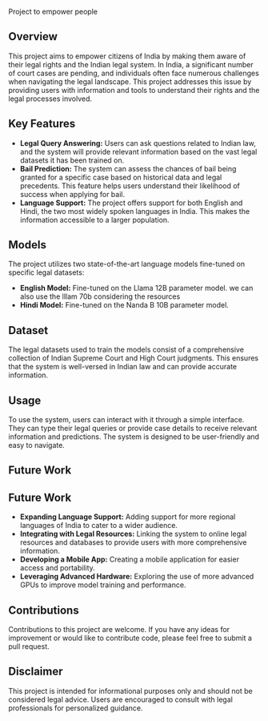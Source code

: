 Project to empower people 

## Overview

This project aims to empower citizens of India by making them aware of their legal rights and the Indian legal system. In India, a significant number of court cases are pending, and individuals often face numerous challenges when navigating the legal landscape. This project addresses this issue by providing users with information and tools to understand their rights and the legal processes involved.

## Key Features

* **Legal Query Answering:** Users can ask questions related to Indian law, and the system will provide relevant information based on the vast legal datasets it has been trained on.
* **Bail Prediction:** The system can assess the chances of bail being granted for a specific case based on historical data and legal precedents. This feature helps users understand their likelihood of success when applying for bail.
* **Language Support:** The project offers support for both English and Hindi, the two most widely spoken languages in India. This makes the information accessible to a larger population.

## Models

The project utilizes two state-of-the-art language models fine-tuned on specific legal datasets:

* **English Model:** Fine-tuned on the Llama 12B parameter model. we can also use the lllam 70b considering the resources
* **Hindi Model:** Fine-tuned on the Nanda B 10B parameter model.

## Dataset

The legal datasets used to train the models consist of a comprehensive collection of Indian Supreme Court and High Court judgments. This ensures that the system is well-versed in Indian law and can provide accurate information.

## Usage

To use the system, users can interact with it through a simple interface. They can type their legal queries or provide case details to receive relevant information and predictions. The system is designed to be user-friendly and easy to navigate.

## Future Work

## Future Work

* **Expanding Language Support:** Adding support for more regional languages of India to cater to a wider audience.
* **Integrating with Legal Resources:** Linking the system to online legal resources and databases to provide users with more comprehensive information.
* **Developing a Mobile App:** Creating a mobile application for easier access and portability.
* **Leveraging Advanced Hardware:** Exploring the use of more advanced GPUs to improve model training and performance.

## Contributions

Contributions to this project are welcome. If you have any ideas for improvement or would like to contribute code, please feel free to submit a pull request.

## Disclaimer

This project is intended for informational purposes only and should not be considered legal advice. Users are encouraged to consult with legal professionals for personalized guidance.
